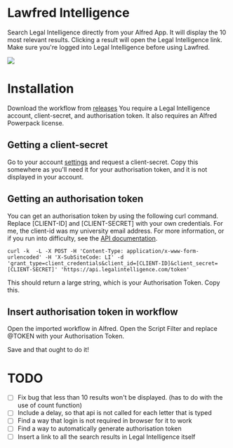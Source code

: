 # Lawfred Intelligence
Search Legal Intelligence directly from your Alfred App. 
It will display the 10 most relevant results. Clicking a result will open the Legal Intelligence link. Make sure you're logged into Legal Intelligence before using Lawfred.

![](Lawfredinaction.gif)

# Installation 
Download the workflow from [releases](https://github.com/ABeehive/lawfred-intelligence/releases)
You require a Legal Intelligence account, client-secret, and authorisation token.
It also requires an Alfred Powerpack license.

## Getting a client-secret 
Go to your account [settings](https://www.legalintelligence.com/userprofile) and request a client-secret. Copy this somewhere as you'll need it for your authorisation token, and it is not displayed in your account. 

## Getting an authorisation token 
You can get an authorisation token by using the following curl command. Replace [CLIENT-ID] and [CLIENT-SECRET] with your own credentials. For me, the client-id was my university email address. For more information, or if you run into difficulty, see the [API documentation](https://www.legalintelligence.com/handleidingen/api-technical-information/).

``` 
curl -k  -L -X POST -H 'Content-Type: application/x-www-form-urlencoded' -H 'X-SubSiteCode: LI' -d 'grant_type=client_credentials&client_id=[CLIENT-ID]&client_secret=[CLIENT-SECRET]' 'https://api.legalintelligence.com/token'
```

This should return a large string, which is your Authorisation Token. Copy this. 

## Insert authorisation token in workflow
Open the imported workflow in Alfred. 
Open the Script Filter and replace @TOKEN with your Authorisation Token. 

Save and that ought to do it!


# TODO
- [ ] Fix bug that less than 10 results won't be displayed. (has to do with the use of count function)
- [ ] Include a delay, so that api is not called for each letter that is typed
- [ ] Find a way that login is not required in browser for it to work
- [ ] Find a way to automatically generate authorisation token
- [ ] Insert a link to all the search results in Legal Intelligence itself 
